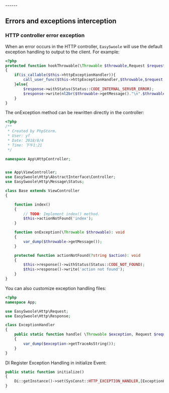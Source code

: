 <head>
     <title>EasySwoole route|swoole route|swoole Api service|swoole custom route</title>
     <meta content="text/html; charset=utf-8" http-equiv="Content-Type">
     <meta name="keywords" content="EasySwoole Http Exception/Error|swoole http|swoole Api document"/>
     <meta name="description" content="EasySwoole Http Exception/Error|swoole http|swoole Api document"/>
</head>
---<head>---

## Errors and exceptions interception

### HTTP controller error exception

When an error occurs in the HTTP controller, `EasySwoole` will use the default exception handling to output to the client. For example:

```php
<?php
protected function hookThrowable(\Throwable $throwable,Request $request,Response $response)
{
    if(is_callable($this->httpExceptionHandler)){
        call_user_func($this->httpExceptionHandler,$throwable,$request,$response);
    }else{
        $response->withStatus(Status::CODE_INTERNAL_SERVER_ERROR);
        $response->write(nl2br($throwable->getMessage()."\n".$throwable->getTraceAsString()));
    }
}
```
The onException method can be rewritten directly in the controller:

```php
<?php
/**
 * Created by PhpStorm.
 * User: yf
 * Date: 2018/8/4
 * Time: 下午1:21
 */

namespace App\HttpController;


use App\ViewController;
use EasySwoole\Http\AbstractInterface\Controller;
use EasySwoole\Http\Message\Status;

class Base extends ViewController
{

    function index()
    {
        // TODO: Implement index() method.
        $this->actionNotFound('index');
    }

    function onException(\Throwable $throwable): void
    {
        var_dump($throwable->getMessage());
    }

    protected function actionNotFound(?string $action): void
    {
        $this->response()->withStatus(Status::CODE_NOT_FOUND);
        $this->response()->write('action not found');
    }
}
```

You can also customize exception handling files:
```php
<?php
namespace App;

use EasySwoole\Http\Request;
use EasySwoole\Http\Response;

class ExceptionHandler
{
    public static function handle( \Throwable $exception, Request $request, Response $response )
    {
        var_dump($exception->getTraceAsString());
    }
}
```
DI Register Exception Handling in initialize Event:

````php
public static function initialize()
{
    Di::getInstance()->set(SysConst::HTTP_EXCEPTION_HANDLER,[ExceptionHandler::class,'handle']);
}

````